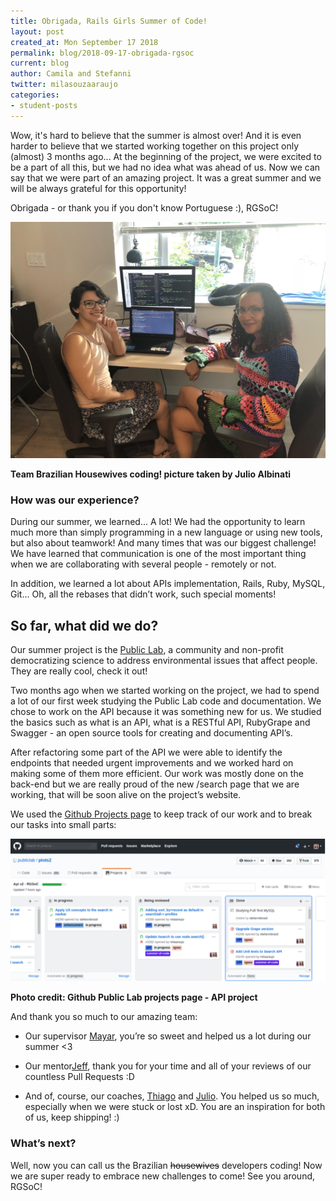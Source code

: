 ```yaml
---
title: Obrigada, Rails Girls Summer of Code!
layout: post
created_at: Mon September 17 2018
permalink: blog/2018-09-17-obrigada-rgsoc
current: blog
author: Camila and Stefanni
twitter: milasouzaaraujo
categories:
- student-posts
---
```


Wow, it's hard to believe that the summer is almost over! And it is even harder to believe that we started working together on this project only (almost) 3 months ago... At the beginning of the project, we were excited to be a part of all this, but we had no idea what was ahead of us. Now we can say that we were part of an amazing project. It was a great summer and we will be always grateful for this opportunity!

Obrigada - or thank you if you don't know Portuguese :), RGSoC!

![Team Brazilian Housewives coding](/img/blog/2018/2018-09-17-obrigada_rgsoc.png)
<div class="image-credits"><b>Team Brazilian Housewives coding! picture taken by Julio Albinati</b></div>

### How was our experience?

During our summer, we learned... A lot! We had the opportunity to learn much more than simply programming in a new language or using new tools, but also about teamwork! And many times that was our biggest challenge! We have learned that communication is one of the most important thing when we are collaborating with several people - remotely or not.

In addition, we learned a lot about APIs implementation, Rails, Ruby, MySQL, Git… Oh, all the rebases that didn’t work, such special moments!

## So far, what did we do?

Our summer project is the [Public Lab](https://publiclab.org/about), a community and non-profit democratizing science to address environmental issues that affect people. They are really cool, check it out!

Two months ago when we started working on the project, we had to spend a lot of our first week studying the Public Lab code and documentation. We chose to work on the API because it was something new for us. We studied the basics such as what is an API, what is a RESTful API, RubyGrape and Swagger - an open source tools for creating and documenting API’s.

After refactoring some part of the API we were able to identify the endpoints that needed urgent improvements and we worked hard on making some of them more efficient. Our work was mostly done on the back-end but we are really proud of the new /search page that we are working, that will be soon alive on the project’s website.

We used the [Github Projects page](https://github.com/publiclab/plots2/projects/5) to keep track of our work and to break our tasks into small parts:

![Github Public Lab projects page](/img/blog/2018/2018-09-17-bra-git.png)
<div class="image-credits"><b>Photo credit: Github Public Lab projects page - API project</b></div>

And thank you so much to our amazing team:

* Our supervisor [Mayar](https://teams.railsgirlssummerofcode.org/users/1080), you’re so sweet and helped us a lot during our summer <3

* Our mentor[Jeff](https://teams.railsgirlssummerofcode.org/users/1432), thank you for your time and all of your reviews of our countless Pull Requests :D

* And of, course, our coaches, [Thiago](https://teams.railsgirlssummerofcode.org/users/3179) and [Julio](https://teams.railsgirlssummerofcode.org/users/3181). You helped us so much, especially when we were stuck or lost xD. You are an inspiration for both of us, keep shipping! :)

### What’s next?

Well, now you can call us the Brazilian ~~housewives~~ developers coding! Now we are super ready to embrace new challenges to come! See you around, RGSoC!
